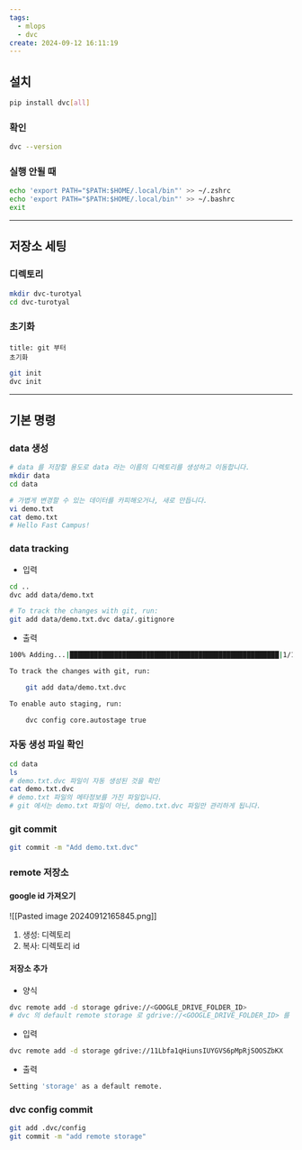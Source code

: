 ```yaml
---
tags:
  - mlops
  - dvc
create: 2024-09-12 16:11:19
---
```


## 설치
```sh
pip install dvc[all]
```

### 확인
```sh
dvc --version
```
### 실행 안될 때
```sh
echo 'export PATH="$PATH:$HOME/.local/bin"' >> ~/.zshrc
echo 'export PATH="$PATH:$HOME/.local/bin"' >> ~/.bashrc
exit
```



---

## 저장소 세팅

### 디렉토리
```sh
mkdir dvc-turotyal
cd dvc-turotyal
```

### 초기화
```ad-attention
title: git 부터
초기화
```
```sh
git init
dvc init
```


---

## 기본 명령

### data 생성
```sh
# data 를 저장할 용도로 data 라는 이름의 디렉토리를 생성하고 이동합니다.
mkdir data
cd data

# 가볍게 변경할 수 있는 데이터를 카피해오거나, 새로 만듭니다.
vi demo.txt
cat demo.txt
# Hello Fast Campus!
```


### data tracking

- 입력
```sh
cd ..
dvc add data/demo.txt

# To track the changes with git, run:
git add data/demo.txt.dvc data/.gitignore
```

- 출력
```sh
100% Adding...|████████████████████████████████████████████████████|1/1 [00:00, 45.72file/s]

To track the changes with git, run:

	git add data/demo.txt.dvc

To enable auto staging, run:

	dvc config core.autostage true
```

### 자동 생성 파일 확인

```sh
cd data
ls
# demo.txt.dvc 파일이 자동 생성된 것을 확인
cat demo.txt.dvc
# demo.txt 파일의 메타정보를 가진 파일입니다.
# git 에서는 demo.txt 파일이 아닌, demo.txt.dvc 파일만 관리하게 됩니다.
```


### git commit

```sh
git commit -m "Add demo.txt.dvc"
```

### remote 저장소

#### google id 가져오기

![[Pasted image 20240912165845.png]]

1. 생성: 디렉토리
2. 복사: 디렉토리 id

#### 저장소 추가

- 양식
```sh
dvc remote add -d storage gdrive://<GOOGLE_DRIVE_FOLDER_ID>
# dvc 의 default remote storage 로 gdrive://<GOOGLE_DRIVE_FOLDER_ID> 를 세팅합니다.
```

- 입력
```sh
dvc remote add -d storage gdrive://11Lbfa1qHiunsIUYGVS6pMpRjSOOSZbKX
```

- 출력
```sh
Setting 'storage' as a default remote.
```


### dvc config commit
```sh
git add .dvc/config
git commit -m "add remote storage"
```






